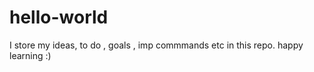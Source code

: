 # hello-world
I store my ideas, to do , goals , imp commmands etc in this repo. 
happy learning :)



